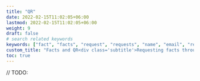 ```yaml
---
title: "QR"
date: 2022-02-15T11:02:05+06:00
lastmod: 2022-02-15T11:02:05+06:00
weight: 9
draft: false
# search related keywords
keywords: ["fact", "facts", "request", "requests", "name", "email", "response"]
custom_title: "Facts and QR<div class='subtitle'>Requesting facts through a QR code</div>"
toc: true
---
```


// TODO: